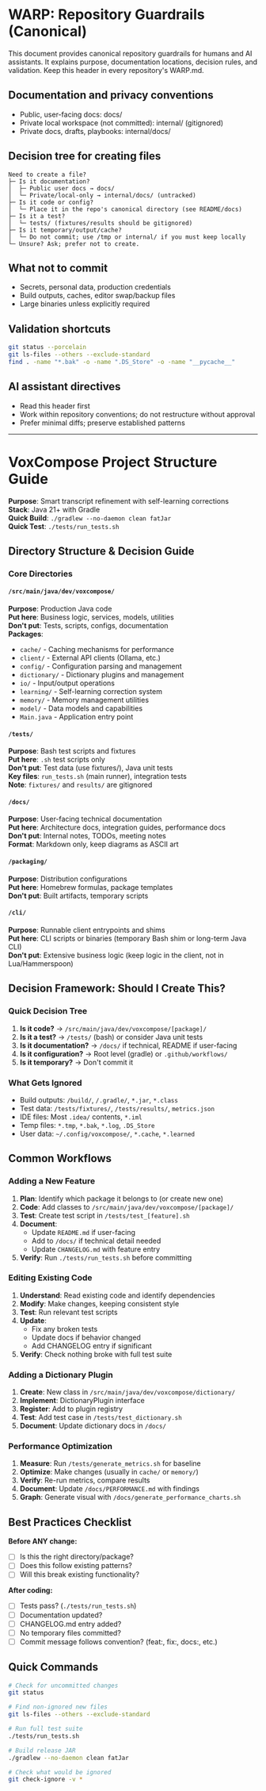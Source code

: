 # WARP: Repository Guardrails (Canonical)

This document provides canonical repository guardrails for humans and AI assistants. It explains purpose, documentation locations, decision rules, and validation. Keep this header in every repository's WARP.md.

## Documentation and privacy conventions
- Public, user-facing docs: docs/
- Private local workspace (not committed): internal/ (gitignored)
- Private docs, drafts, playbooks: internal/docs/

## Decision tree for creating files
```
Need to create a file?
├─ Is it documentation?
│  ├─ Public user docs → docs/
│  └─ Private/local-only → internal/docs/ (untracked)
├─ Is it code or config?
│  └─ Place it in the repo's canonical directory (see README/docs)
├─ Is it a test?
│  └─ tests/ (fixtures/results should be gitignored)
├─ Is it temporary/output/cache?
│  └─ Do not commit; use /tmp or internal/ if you must keep locally
└─ Unsure? Ask; prefer not to create.
```

## What not to commit
- Secrets, personal data, production credentials
- Build outputs, caches, editor swap/backup files
- Large binaries unless explicitly required

## Validation shortcuts
```bash
git status --porcelain
git ls-files --others --exclude-standard
find . -name "*.bak" -o -name ".DS_Store" -o -name "__pycache__"
```

## AI assistant directives
- Read this header first
- Work within repository conventions; do not restructure without approval
- Prefer minimal diffs; preserve established patterns

---

# VoxCompose Project Structure Guide

**Purpose**: Smart transcript refinement with self-learning corrections  
**Stack**: Java 21+ with Gradle  
**Quick Build**: `./gradlew --no-daemon clean fatJar`  
**Quick Test**: `./tests/run_tests.sh`

## Directory Structure & Decision Guide

### Core Directories

#### `/src/main/java/dev/voxcompose/`
**Purpose**: Production Java code  
**Put here**: Business logic, services, models, utilities  
**Don't put**: Tests, scripts, configs, documentation  
**Packages**:
- `cache/` - Caching mechanisms for performance
- `client/` - External API clients (Ollama, etc.)
- `config/` - Configuration parsing and management
- `dictionary/` - Dictionary plugins and management
- `io/` - Input/output operations
- `learning/` - Self-learning correction system
- `memory/` - Memory management utilities
- `model/` - Data models and capabilities
- `Main.java` - Application entry point

#### `/tests/`
**Purpose**: Bash test scripts and fixtures  
**Put here**: `.sh` test scripts only  
**Don't put**: Test data (use fixtures/), Java unit tests  
**Key files**: `run_tests.sh` (main runner), integration tests  
**Note**: `fixtures/` and `results/` are gitignored

#### `/docs/`
**Purpose**: User-facing technical documentation  
**Put here**: Architecture docs, integration guides, performance docs  
**Don't put**: Internal notes, TODOs, meeting notes  
**Format**: Markdown only, keep diagrams as ASCII art

#### `/packaging/`
**Purpose**: Distribution configurations  
**Put here**: Homebrew formulas, package templates  
**Don't put**: Built artifacts, temporary scripts

#### `/cli/`
**Purpose**: Runnable client entrypoints and shims  
**Put here**: CLI scripts or binaries (temporary Bash shim or long-term Java CLI)  
**Don't put**: Extensive business logic (keep logic in the client, not in Lua/Hammerspoon)

## Decision Framework: Should I Create This?

### Quick Decision Tree
1. **Is it code?** → `/src/main/java/dev/voxcompose/[package]/`
2. **Is it a test?** → `/tests/` (bash) or consider Java unit tests
3. **Is it documentation?** → `/docs/` if technical, README if user-facing
4. **Is it configuration?** → Root level (gradle) or `.github/workflows/`
5. **Is it temporary?** → Don't commit it

### What Gets Ignored
- Build outputs: `/build/`, `/.gradle/`, `*.jar`, `*.class`
- Test data: `/tests/fixtures/`, `/tests/results/`, `metrics.json`
- IDE files: Most `.idea/` contents, `*.iml`
- Temp files: `*.tmp`, `*.bak`, `*.log`, `.DS_Store`
- User data: `~/.config/voxcompose/`, `*.cache`, `*.learned`

## Common Workflows

### Adding a New Feature
1. **Plan**: Identify which package it belongs to (or create new one)
2. **Code**: Add classes to `/src/main/java/dev/voxcompose/[package]/`
3. **Test**: Create test script in `/tests/test_[feature].sh`
4. **Document**: 
   - Update `README.md` if user-facing
   - Add to `/docs/` if technical detail needed
   - Update `CHANGELOG.md` with feature entry
5. **Verify**: Run `./tests/run_tests.sh` before committing

### Editing Existing Code
1. **Understand**: Read existing code and identify dependencies
2. **Modify**: Make changes, keeping consistent style
3. **Test**: Run relevant test scripts
4. **Update**:
   - Fix any broken tests
   - Update docs if behavior changed
   - Add CHANGELOG entry if significant
5. **Verify**: Check nothing broke with full test suite

### Adding a Dictionary Plugin
1. **Create**: New class in `/src/main/java/dev/voxcompose/dictionary/`
2. **Implement**: DictionaryPlugin interface
3. **Register**: Add to plugin registry
4. **Test**: Add test case in `/tests/test_dictionary.sh`
5. **Document**: Update dictionary docs in `/docs/`

### Performance Optimization
1. **Measure**: Run `/tests/generate_metrics.sh` for baseline
2. **Optimize**: Make changes (usually in `cache/` or `memory/`)
3. **Verify**: Re-run metrics, compare results
4. **Document**: Update `/docs/PERFORMANCE.md` with findings
5. **Graph**: Generate visual with `/docs/generate_performance_charts.sh`

## Best Practices Checklist

**Before ANY change:**
- [ ] Is this the right directory/package?
- [ ] Does this follow existing patterns?
- [ ] Will this break existing functionality?

**After coding:**
- [ ] Tests pass? (`./tests/run_tests.sh`)
- [ ] Documentation updated?
- [ ] CHANGELOG.md entry added?
- [ ] No temporary files committed?
- [ ] Commit message follows convention? (feat:, fix:, docs:, etc.)

## Quick Commands

```bash
# Check for uncommitted changes
git status

# Find non-ignored new files
git ls-files --others --exclude-standard

# Run full test suite
./tests/run_tests.sh

# Build release JAR
./gradlew --no-daemon clean fatJar

# Check what would be ignored
git check-ignore -v *
```

